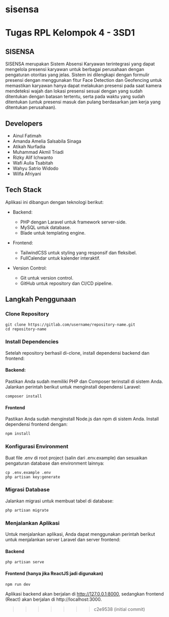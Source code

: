 # sisensa
Tugas RPL Kelompok 4 - 3SD1
=======
## SISENSA

SISENSA merupakan Sistem Absensi Karyawan terintegrasi yang dapat mengelola presensi karyawan untuk berbagai perusahaan dengan pengaturan otoritas yang jelas. Sistem ini dilengkapi dengan formulir presensi dengan menggunakan fitur Face Detection dan Geofencing untuk memastikan karyawan hanya dapat melakukan presensi pada saat kamera mendeteksi wajah dan lokasi presensi sesuai dengan yang sudah ditentukan dengan batasan tertentu, serta pada waktu yang sudah ditentukan (untuk presensi masuk dan pulang berdasarkan jam kerja yang ditentukan perusahaan).

## Developers 

-   Ainul Fatimah
-   Amanda Amelia Salsabila Sinaga
-   Atikah Nurfadia
-   Muhammad Akmil Triadi
-   Rizky Alif Ichwanto
-   Wafi Aulia Tsabitah
-   Wahyu Satrio Widodo
-   Wilfa Afriyani 

## Tech Stack

Aplikasi ini dibangun dengan teknologi berikut:

-   Backend:

    -   PHP dengan Laravel untuk framework server-side.
    -   MySQL untuk database.
    -   Blade untuk templating engine.

-   Frontend:
    -   TailwindCSS untuk styling yang responsif dan fleksibel.
    -   FullCalendar untuk kalender interaktif.

-   Version Control:
    -   Git untuk version control.
    -   GitHub untuk repository dan CI/CD pipeline.

## Langkah Penggunaan

### Clone Repository

    git clone https://gitlab.com/username/repository-name.git
    cd repository-name

### Install Dependencies

Setelah repository berhasil di-clone, install dependensi backend dan frontend:

#### Backend:

Pastikan Anda sudah memiliki PHP dan Composer terinstall di sistem Anda. Jalankan perintah berikut untuk menginstall dependensi Laravel:

    composer install

#### Frontend

Pastikan Anda sudah menginstall Node.js dan npm di sistem Anda. Install dependensi frontend dengan:

    npm install

### Konfigurasi Environment

Buat file .env di root project (salin dari .env.example) dan sesuaikan pengaturan database dan environment lainnya:

    cp .env.example .env
    php artisan key:generate

### Migrasi Database

Jalankan migrasi untuk membuat tabel di database:

    php artisan migrate

### Menjalankan Aplikasi

Untuk menjalankan aplikasi, Anda dapat menggunakan perintah berikut untuk menjalankan server Laravel dan server frontend:

#### Backend

    php artisan serve

#### Frontend (hanya jika ReactJS jadi digunakan)

    npm run dev

Aplikasi backend akan berjalan di http://127.0.0.1:8000, sedangkan frontend (React) akan berjalan di http://localhost:3000.
>>>>>>> c2e9538 (initial commit)
